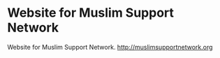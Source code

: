 # Website for Muslim Support Network
Website for Muslim Support Network.
<a>http://muslimsupportnetwork.org</a>
